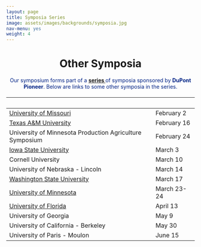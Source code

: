 ```yaml
---
layout: page
title: Symposia Series
image: assets/images/backgrounds/symposia.jpg
nav-menu: yes
weight: 4
---
```


<!-- Main -->
<div id="main" class="alt">

<!-- One -->

<div class="inner">
<center>

<h1>Other Symposia</h1>

</center>

<!-- Content -->
<!-- Table -->

<center>
<p style="color:#002285;">Our symposium forms part of a <b><a href="http://www.pioneer.com/home/site/about/template.CONTENT/guid.1E31353B-AE47-AC0D-027C-652DA4E01A32"> series </a></b> of symposia sponsored by <b>DuPont Pioneer</b>. Below are links to some other symposia in the series.</p>
</center>

<h6>
<div class="table-wrapper">
<table>
<thead>
<tr>
<th>&nbsp;</th>
<th>&nbsp;</th>
</tr>
</thead>

<tbody>

<tr>
<td><a href="http://mupioneersymposium.org/">University of Missouri</a></td><td>February 2</td>
</tr>

<tr>
<td><a href="http://plantbreedingsymposium.com/">Texas A&amp;M University</a></td><td>February 16</td>
</tr>

<tr>
<td>University of Minnesota Production Agriculture Symposium</td><td>February 24</td>
</tr>

<tr>
<td><a href="http://www.plantbreeding.iastate.edu/Current_Symposium/Symposium_Main.html">Iowa State University</a></td><td>March 3</td>
</tr>

<tr>
<td>Cornell University</td><td>March 10</td>
</tr>

<tr>
<td>University of Nebraska -&nbsp;Lincoln</td><td>March 14</td>
</tr>

<tr>
<td><a href="http://cahnrs.wsu.edu/pioneeringideas2017/">Washington State University</a></td><td>March 17</td>
</tr>

<tr>
<td><a href="http://plantsciencesymposium.umn.edu/">University of Minnesota</a></td><td>March 23-24</td>
</tr>

<tr>
<td><a href="http://www.ufplants.org">University of Florida</a></td><td>April 13</td>
</tr>

<tr>
<td>University of Georgia</td><td>May 9</td>
</tr>

<tr>
<td>University of California - Berkeley</td><td>May 30&nbsp;</td>
</tr>

<tr>
<td>University of Paris -&nbsp;Moulon</td><td>June 15</td>
</tr>

</tbody>
</table>

</div>
</h6>
</div>
